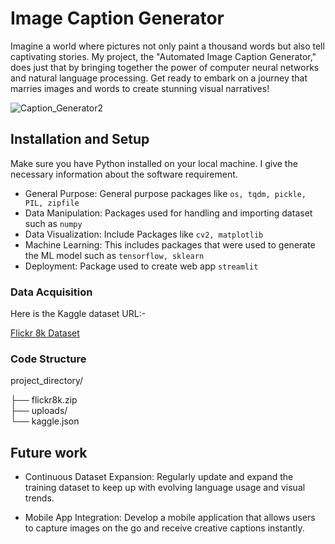 
# Image Caption Generator

Imagine a world where pictures not only paint a thousand words but also tell captivating stories. My project, the "Automated Image Caption Generator," does just that by bringing together the power of computer neural networks and natural language processing. Get ready to embark on a journey that marries images and words to create stunning visual narratives!

![Caption_Generator2](https://github.com/tejasrangle/Image_Caption_Generator/assets/110970662/55cc8b82-9a55-49d7-9b23-a4f453e431f3)

## Installation and Setup
Make sure you have Python installed on your local machine. I give the necessary information about the software requirement.

- General Purpose: General purpose packages like `os, tqdm, pickle, PIL, zipfile`
- Data Manipulation: Packages used for handling and importing dataset such as `numpy`
- Data Visualization: Include Packages like `cv2, matplotlib`
- Machine Learning: This includes packages that were used to generate the ML model such as `tensorflow, sklearn`
- Deployment: Package used to create web app `streamlit`


### Data Acquisition

Here is the Kaggle dataset URL:-

[Flickr 8k Dataset](https://www.kaggle.com/datasets/adityajn105/flickr8k)
### Code Structure

project_directory/

├── flickr8k.zip  
├── uploads/  
└── kaggle.json
## Future work

- Continuous Dataset Expansion: 
Regularly update and expand the training dataset to keep up with evolving language usage and visual trends.

- Mobile App Integration: 
Develop a mobile application that allows users to capture images on the go and receive creative captions instantly.
